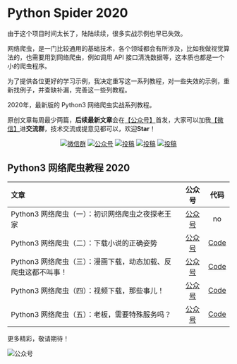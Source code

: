 # Python Spider 2020

由于这个项目时间太长了，陆陆续续，很多实战示例也早已失效。

网络爬虫，是一门比较通用的基础技术，各个领域都会有所涉及，比如我做视觉算法的，也需要用到网络爬虫，例如调用 API 接口清洗数据等，这本质也都是一个小的爬虫程序。

为了提供各位更好的学习示例，我决定重写这一系列教程，对一些失效的示例，重新找例子，并查缺补漏，完善这一些列教程。

2020年，最新版的 Python3 网络爬虫实战系列教程。

原创文章每周最少两篇，**后续最新文章**会在[【公众号】](#公众号)首发，大家可以加我[【微信】](#微信)进**交流群**，技术交流或提意见都可以，欢迎**Star**！

<p align="center">
  <a href="#微信" target="_blank"><img src="https://img.shields.io/badge/weChat-微信群-blue.svg" alt="微信群"></a>
  <a href="#公众号" target="_blank"><img src="https://img.shields.io/badge/%E5%85%AC%E4%BC%97%E5%8F%B7-Jack%20Cui-lightgrey.svg" alt="公众号"></a>
  <a href="https://blog.csdn.net/c406495762" target="_blank"><img src="https://img.shields.io/badge/csdn-CSDN-red.svg" alt="投稿"></a>
  <a href="https://www.zhihu.com/people/Jack--Cui" target="_blank"><img src="https://img.shields.io/badge/zhihu-知乎-informational" alt="投稿"></a>
  <a href="https://juejin.im/user/5ea2ca74e51d4546b50d5f9f" target="_blank"><img src="https://img.shields.io/badge/juejin-掘金-blue.svg" alt="投稿"></a>
</p>

## Python3 网络爬虫教程 2020
|   文章   |  公众号  |    代码    |
| :------  | :--------: | :--------: |
| Python3 网络爬虫（一）：初识网络爬虫之夜探老王家 | [公众号](https://mp.weixin.qq.com/s/1rcq9RQYuAuHFg1w1j8HXg "Python3 网络爬虫（一）") | no |
| Python3 网络爬虫（二）：下载小说的正确姿势 | [公众号](https://mp.weixin.qq.com/s/5e2_r0QXUISVp9GdDsqbzg "Python3 网络爬虫（二）") | [Code](https://github.com/Jack-Cherish/python-spider/tree/master/2020/xbqg "Python3 网络爬虫（二）") |
| Python3 网络爬虫（三）：漫画下载，动态加载、反爬虫这都不叫事！| [公众号](https://mp.weixin.qq.com/s/wyS-OP04K3Vs9arSelRlyA "Python3网络爬虫（三）") | [Code](https://github.com/Jack-Cherish/python-spider/tree/master/2020/dmzj "Python3 网络爬虫（三）") |
| Python3 网络爬虫（四）：视频下载，那些事儿！| [公众号](https://mp.weixin.qq.com/s/_geNA6Dwo4kx25X7trJzlg "Python3 网络爬虫（四）") | [Code](https://github.com/Jack-Cherish/python-spider/tree/master/2020/zycjw "Python3 网络爬虫（四）") |
| Python3 网络爬虫（五）：老板，需要特殊服务吗？| [公众号](https://mp.weixin.qq.com/s/PPTSnIHV71b-wB3oRiYnIA "Python3 网络爬虫（五）") | [Code](https://github.com/Jack-Cherish/python-spider/tree/master/2020/api "Python3 网络爬虫（五）") |

更多精彩，敬请期待！

<a name="微信"></a>  <a name="公众号"></a>

![公众号](https://cuijiahua.com/wp-content/uploads/2020/05/gzh-w.jpg)
